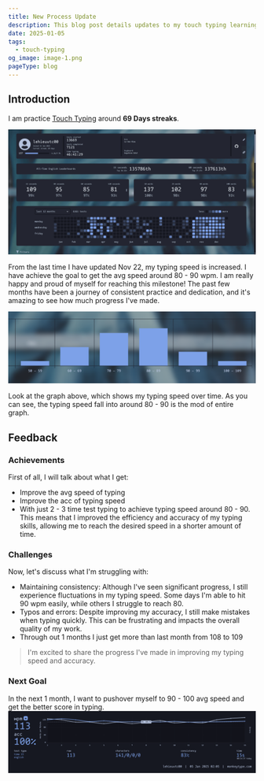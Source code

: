 ```yaml
---
title: New Process Update
description: This blog post details updates to my touch typing learning process, with improvements made continuously over two months as of 01/05/2025.
date: 2025-01-05
tags:
  - touch-typing
og_image: image-1.png
pageType: blog
---
```

## Introduction

I am practice [Touch Typing](../touch-typing) around **69 Days streaks**.

![Streak of typing practice up to 69 Days](./image-1.png "Streak of typing practice up to 69 Days")

From the last time I have updated Nov 22, my typing speed is increased. I have achieve the goal to get the avg speed around 80 - 90 wpm. I am really happy and proud of myself for reaching this milestone! The past few months have been a journey of consistent practice and dedication, and it's amazing to see how much progress I've made.

![The graph show the mean value and avg speed](./image-2.png "The graph show the mean value and avg speed")

Look at the graph above, which shows my typing speed over time. As you can see, the typing speed fall into around 80 - 90 is the mod of entire graph.

## Feedback

### Achievements

First of all, I will talk about what I get:
- Improve the avg speed of typing
- Improve the acc of typing speed
- With just 2 - 3 time test typing to achieve typing speed around 80 - 90. This means that I improved the efficiency and accuracy of my typing skills, allowing me to reach the desired speed in a shorter amount of time.

### Challenges

Now, let's discuss what I'm struggling with:
- Maintaining consistency: Although I've seen significant progress, I still experience fluctuations in my typing speed. Some days I'm able to hit 90 wpm easily, while others I struggle to reach 80.
- Typos and errors: Despite improving my accuracy, I still make mistakes when typing quickly. This can be frustrating and impacts the overall quality of my work.
- Through out 1 months I just get more than last month from 108 to 109

> I'm excited to share the progress I've made in improving my typing speed and accuracy.

### Next Goal

In the next 1 month, I want to pushover myself to 90 - 100 avg speed and get the better score in typing.
![Highest Score at this time 01-05-2025](./image-3.png "Highest Score at this time 01-05-2025")